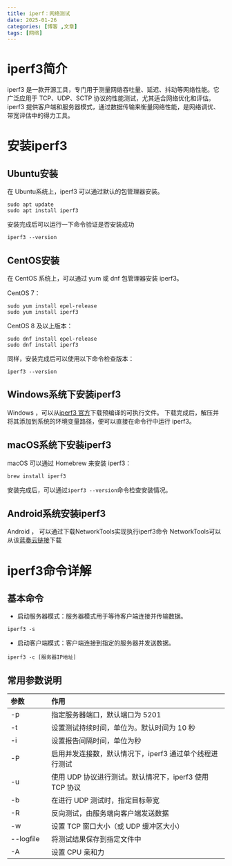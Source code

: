 ```yaml
---
title: iperf：网络测试
date: 2025-01-26
categories: [博客 ,文章]
tags: [网络]
---
```


# iperf3简介
iperf3 是一款开源工具，专门用于测量网络吞吐量、延迟、抖动等网络性能。它广泛应用于 TCP、UDP、SCTP 协议的性能测试，尤其适合网络优化和评估。iperf3 提供客户端和服务器模式，通过数据传输来衡量网络性能，是网络调优、带宽评估中的得力工具。

# 安装iperf3

## Ubuntu安装
在 Ubuntu系统上，iperf3 可以通过默认的包管理器安装。
~~~
sudo apt update
sudo apt install iperf3
~~~
安装完成后可以运行一下命令验证是否安装成功
~~~
iperf3 --version
~~~

## CentOS安装
在 CentOS 系统上，可以通过 yum 或 dnf 包管理器安装 iperf3。

CentOS 7：
~~~
sudo yum install epel-release
sudo yum install iperf3
~~~

CentOS 8 及以上版本：
~~~
sudo dnf install epel-release
sudo dnf install iperf3
~~~

同样，安装完成后可以使用以下命令检查版本：
~~~
iperf3 --version
~~~

## Windows系统下安装iperf3
Windows ，可以从[iperf3 官方](https://iperf.fr/iperf-download.php)下载预编译的可执行文件。
下载完成后，解压并将其添加到系统的环境变量路径，便可以直接在命令行中运行 iperf3。

## macOS系统下安装iperf3
macOS 可以通过 Homebrew 来安装 iperf3：
~~~
brew install iperf3
~~~
安装完成后，可以通过`iperf3 --version`命令检查安装情况。

## Android系统安装iperf3
Android ， 可以通过下载NetworkTools实现执行iperf3命令
NetworkTools可以从该[蓝奏云链接](https://xiaowang2004.lanzout.com/iVDG92m0o9ud)下载

# iperf3命令详解

## 基本命令
 - 启动服务器模式：服务器模式用于等待客户端连接并传输数据。
~~~
iperf3 -s
~~~
 - 启动客户端模式：客户端连接到指定的服务器并发送数据。
~~~
iperf3 -c [服务器IP地址]
~~~

## 常用参数说明
| 参数　　　 | 作用                                                 |
| :---      | :---                                                 |
| -p        | 指定服务器端口，默认端口为 5201                        |
| -t        | 设置测试持续时间，单位为。默认时间为 10 秒              |
| -i        | 设置报告间隔时间，单位为秒                             |
| -P        | 启用并发连接数，默认情况下，iperf3 通过单个线程进行测试  |
| -u        | 使用 UDP 协议进行测试。默认情况下，iperf3 使用 TCP 协议 |
| -b        | 在进行 UDP 测试时，指定目标带宽                        |
| -R        | 反向测试，由服务端向客户端发送数据                      |
| -w        | 设置 TCP 窗口大小（或 UDP 缓冲区大小）                 |
| --logfile | 将测试结果保存到指定文件中                             |
| -A        | 设置 CPU 亲和力                                       |

